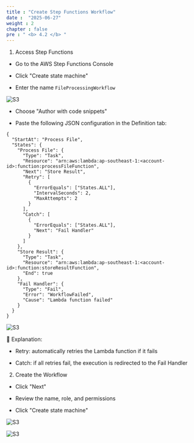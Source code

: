 ```yaml
---
title : "Create Step Functions Workflow"
date :  "2025-06-27" 
weight : 2 
chapter : false
pre : " <b> 4.2 </b> "
---
```


1. Access Step Functions

- Go to the AWS Step Functions Console

- Click "Create state machine"

- Enter the name `FileProcessingWorkflow`

![S3](/images/4-Step-Function-Workflow/4.5.png)

- Choose "Author with code snippets"

- Paste the following JSON configuration in the Definition tab:
```
{
  "StartAt": "Process File",
  "States": {
    "Process File": {
      "Type": "Task",
      "Resource": "arn:aws:lambda:ap-southeast-1:<account-id>:function:processFileFunction",
      "Next": "Store Result",
      "Retry": [
        {
          "ErrorEquals": ["States.ALL"],
          "IntervalSeconds": 2,
          "MaxAttempts": 2
        }
      ],
      "Catch": [
        {
          "ErrorEquals": ["States.ALL"],
          "Next": "Fail Handler"
        }
      ]
    },
    "Store Result": {
      "Type": "Task",
      "Resource": "arn:aws:lambda:ap-southeast-1:<account-id>:function:storeResultFunction",
      "End": true
    },
    "Fail Handler": {
      "Type": "Fail",
      "Error": "WorkflowFailed",
      "Cause": "Lambda function failed"
    }
  }
}
```

![S3](/images/4-Step-Function-Workflow/4.6.png)

📌 Explanation:

- Retry: automatically retries the Lambda function if it fails

- Catch: if all retries fail, the execution is redirected to the Fail Handler

2. Create the Workflow

- Click "Next"

- Review the name, role, and permissions

- Click "Create state machine"

![S3](/images/4-Step-Function-Workflow/4.7.png)

![S3](/images/4-Step-Function-Workflow/4.8.png)

